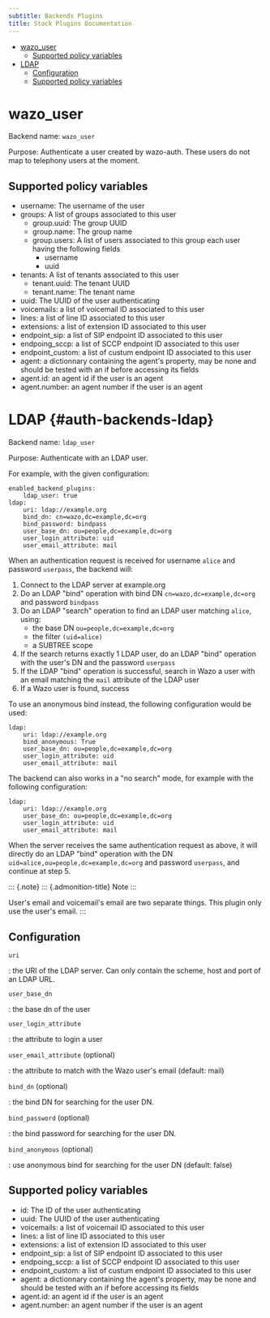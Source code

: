 ```yaml
---
subtitle: Backends Plugins
title: Stock Plugins Documentation
---
```


-   [wazo\_user](#wazo_user)
    -   [Supported policy variables](#supported-policy-variables)
-   [LDAP](#auth-backends-ldap)
    -   [Configuration](#configuration)
    -   [Supported policy variables](#supported-policy-variables-1)

wazo\_user
==========

Backend name: `wazo_user`

Purpose: Authenticate a user created by wazo-auth. These users do not
map to telephony users at the moment.

Supported policy variables
--------------------------

-   username: The username of the user
-   groups: A list of groups associated to this user
    -   group.uuid: The group UUID
    -   group.name: The group name
    -   group.users: A list of users associated to this group each user
        having the following fields
        -   username
        -   uuid
-   tenants: A list of tenants associated to this user
    -   tenant.uuid: The tenant UUID
    -   tenant.name: The tenant name
-   uuid: The UUID of the user authenticating
-   voicemails: a list of voicemail ID associated to this user
-   lines: a list of line ID associated to this user
-   extensions: a list of extension ID associated to this user
-   endpoint\_sip: a list of SIP endpoint ID associated to this user
-   endpoing\_sccp: a list of SCCP endpoint ID associated to this user
-   endpoint\_custom: a list of custum endpoint ID associated to this
    user
-   agent: a dictionnary containing the agent\'s property, may be none
    and should be tested with an if before accessing its fields
-   agent.id: an agent id if the user is an agent
-   agent.number: an agent number if the user is an agent

LDAP {#auth-backends-ldap}
====

Backend name: `ldap_user`

Purpose: Authenticate with an LDAP user.

For example, with the given configuration:

``` {.sourceCode .yaml}
enabled_backend_plugins:
    ldap_user: true
ldap:
    uri: ldap://example.org
    bind_dn: cn=wazo,dc=example,dc=org
    bind_password: bindpass
    user_base_dn: ou=people,dc=example,dc=org
    user_login_attribute: uid
    user_email_attribute: mail
```

When an authentication request is received for username `alice` and
password `userpass`, the backend will:

1.  Connect to the LDAP server at example.org
2.  Do an LDAP \"bind\" operation with bind DN
    `cn=wazo,dc=example,dc=org` and password `bindpass`
3.  Do an LDAP \"search\" operation to find an LDAP user matching
    `alice`, using:
    -   the base DN `ou=people,dc=example,dc=org`
    -   the filter `(uid=alice)`
    -   a SUBTREE scope
4.  If the search returns exactly 1 LDAP user, do an LDAP \"bind\"
    operation with the user\'s DN and the password `userpass`
5.  If the LDAP \"bind\" operation is successful, search in Wazo a user
    with an email matching the `mail` attribute of the LDAP user
6.  If a Wazo user is found, success

To use an anonymous bind instead, the following configuration would be
used:

``` {.sourceCode .yaml}
ldap:
    uri: ldap://example.org
    bind_anonymous: True
    user_base_dn: ou=people,dc=example,dc=org
    user_login_attribute: uid
    user_email_attribute: mail
```

The backend can also works in a \"no search\" mode, for example with the
following configuration:

``` {.sourceCode .yaml}
ldap:
    uri: ldap://example.org
    user_base_dn: ou=people,dc=example,dc=org
    user_login_attribute: uid
    user_email_attribute: mail
```

When the server receives the same authentication request as above, it
will directly do an LDAP \"bind\" operation with the DN
`uid=alice,ou=people,dc=example,dc=org` and password `userpass`, and
continue at step 5.

::: {.note}
::: {.admonition-title}
Note
:::

User\'s email and voicemail\'s email are two separate things. This
plugin only use the user\'s email.
:::

Configuration
-------------

`uri`

:   the URI of the LDAP server. Can only contain the scheme, host and
    port of an LDAP URL.

`user_base_dn`

:   the base dn of the user

`user_login_attribute`

:   the attribute to login a user

`user_email_attribute` (optional)

:   the attribute to match with the Wazo user\'s email (default: mail)

`bind_dn` (optional)

:   the bind DN for searching for the user DN.

`bind_password` (optional)

:   the bind password for searching for the user DN.

`bind_anonymous` (optional)

:   use anonymous bind for searching for the user DN (default: false)

Supported policy variables
--------------------------

-   id: The ID of the user authenticating
-   uuid: The UUID of the user authenticating
-   voicemails: a list of voicemail ID associated to this user
-   lines: a list of line ID associated to this user
-   extensions: a list of extension ID associated to this user
-   endpoint\_sip: a list of SIP endpoint ID associated to this user
-   endpoing\_sccp: a list of SCCP endpoint ID associated to this user
-   endpoint\_custom: a list of custum endpoint ID associated to this
    user
-   agent: a dictionnary containing the agent\'s property, may be none
    and should be tested with an if before accessing its fields
-   agent.id: an agent id if the user is an agent
-   agent.number: an agent number if the user is an agent
